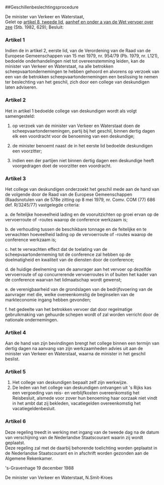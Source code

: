 <meta http-equiv='Content-Type' content='text/html; charset=utf-8' />

##Geschillenbeslechtingsprocedure

De minister van Verkeer en Waterstaat,  
Gelet op [artikel 8, tweede lid](../../../wet/wet/vervoer/over/zee/BWBR0003528/README.md), [aanhef en onder a van de Wet vervoer over zee](../../../wet/wet/vervoer/over/zee/BWBR0003528/README.md) (Stb. 1982, 629);
Besluit:    

### Artikel  1  

Indien de in artikel 2, eerste lid, van de Verordening van de Raad van de Europese Gemeenschappen van 15 mei 1979, nr. 954/79 (Pb. 1979, nr. L121), bedoelde onderhandelingen niet tot overeenstemming leiden, kan de minister van Verkeer en Waterstaat, na alle betrokken scheepvaartondernemingen te hebben gehoord en alvorens op verzoek van een van de betrokken scheepvaartondernemingen een beslissing te nemen ter beslechting van het geschil, zich door een college van deskundigen laten adviseren.  

### Artikel  2  

Het in artikel 1 bedoelde college van deskundigen wordt als volgt samengesteld: 

1. op verzoek van de minister van Verkeer en Waterstaat doen de scheepvaartondernemingen, partij bij het geschil, binnen dertig dagen elk een voordracht voor de benoeming van een deskundige;  

2. de minister benoemt naast de in het eerste lid bedoelde deskundigen een voorzitter;  

3. indien een der partijen niet binnen dertig dagen een deskundige heeft voorgedragen doet de voorzitter een voordracht.    

### Artikel  3  

Het college van deskundigen onderzoekt het geschil mede aan de hand van de volgende door de Raad van de Europese Gemeenschappen (Raadsnotulen van de 578e zitting op 8 mei 1979, nr. Comv. COM (77) 686 def. R/3245/77) vastgelegde criteria: 

a. de feitelijke hoeveelheid lading en de vooruitzichten op groei ervan op de vervoerroute of -routes waarop de conference werkzaam is;  

b. de verhouding tussen de beschikbare tonnage en de feitelijke en te verwachten hoeveelheid lading op de vervoerroute of -routes waarop de conference werkzaam is;  

c. het te verwachten effect dat de toelating van de scheepvaartonderneming tot de conference zal hebben op de doelmatigheid en kwaliteit van de diensten door de conference;  

d. de huidige deelneming van de aanvrager aan het vervoer op dezelfde vervoerroute of op concurrerende vervoerroutes in of buiten het kader van de conference waarvan het lidmaatschap wordt gewenst;  

e. de verenigbaarheid van de grondslagen van de bedrijfsvoering van de aanvrager met die, welke overeenkomstig de beginselen van de markteconomie ingang hebben gevonden;  

f. het gedeelte van het betrokken vervoer dat door regelmatige gebruikmaking van gehuurde schepen wordt of zal worden verricht door de nationale ondernemingen.    

### Artikel  4  

Aan de hand van zijn bevindingen brengt het college binnen een termijn van dertig dagen na aanvang van zijn werkzaamheden advies uit aan de minister van Verkeer en Waterstaat, waarna de minister in het geschil beslist.  

### Artikel  5  

1.  Het college van deskundigen bepaalt zelf zijn werkwijze.   
2.  De leden van het college van deskundigen ontvangen uit 's Rijks kas een vergoeding van reis- en verblijfkosten overeenkomstig het Reisbesluit, alsmede voor zover hun benoeming haar oorzaak niet vindt in het ambt dat zij bekleden, vacatiegelden overeenkomstig het vacatiegeldenbesluit.   

### Artikel  6  

Deze regeling treedt in werking met ingang van de tweede dag na de datum van verschijning van de Nederlandse Staatscourant waarin zij wordt geplaatst.  
Deze regeling zal met de daarbij behorende toelichting worden geplaatst in de Nederlandse Staatscourant en in afschrift worden gezonden aan de Algemene Rekenkamer.   

's-Gravenhage 
19 december 1988    

De 
minister van Verkeer en Waterstaat, 
N.Smit-Kroes    
